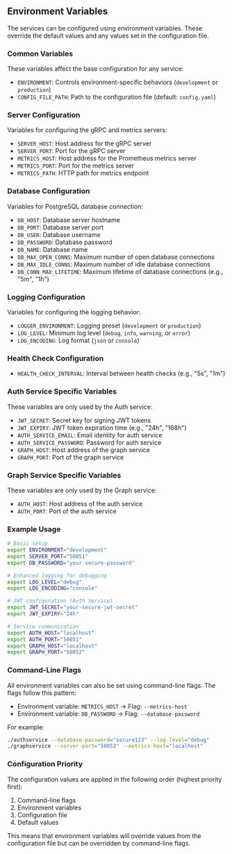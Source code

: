 ## Environment Variables

The services can be configured using environment variables. These override the default values and any values set in the configuration file.

### Common Variables
These variables affect the base configuration for any service:
- `ENVIRONMENT`: Controls environment-specific behaviors (`development` or `production`)
- `CONFIG_FILE_PATH`: Path to the configuration file (default: `config.yaml`)

### Server Configuration
Variables for configuring the gRPC and metrics servers:
- `SERVER_HOST`: Host address for the gRPC server
- `SERVER_PORT`: Port for the gRPC server
- `METRICS_HOST`: Host address for the Prometheus metrics server
- `METRICS_PORT`: Port for the metrics server
- `METRICS_PATH`: HTTP path for metrics endpoint

### Database Configuration
Variables for PostgreSQL database connection:
- `DB_HOST`: Database server hostname
- `DB_PORT`: Database server port
- `DB_USER`: Database username
- `DB_PASSWORD`: Database password
- `DB_NAME`: Database name
- `DB_MAX_OPEN_CONNS`: Maximum number of open database connections
- `DB_MAX_IDLE_CONNS`: Maximum number of idle database connections
- `DB_CONN_MAX_LIFETIME`: Maximum lifetime of database connections (e.g., "5m", "1h")

### Logging Configuration
Variables for configuring the logging behavior:
- `LOGGER_ENVIRONMENT`: Logging preset (`development` or `production`)
- `LOG_LEVEL`: Minimum log level (`debug`, `info`, `warning`, or `error`)
- `LOG_ENCODING`: Log format (`json` or `console`)

### Health Check Configuration
- `HEALTH_CHECK_INTERVAL`: Interval between health checks (e.g., "5s", "1m")

### Auth Service Specific Variables
These variables are only used by the Auth service:
- `JWT_SECRET`: Secret key for signing JWT tokens
- `JWT_EXPIRY`: JWT token expiration time (e.g., "24h", "168h")
- `AUTH_SERVICE_EMAIL`: Email identity for auth service
- `AUTH_SERVICE_PASSWORD`: Password for auth service
- `GRAPH_HOST`: Host address of the graph service
- `GRAPH_PORT`: Port of the graph service

### Graph Service Specific Variables
These variables are only used by the Graph service:
- `AUTH_HOST`: Host address of the auth service
- `AUTH_PORT`: Port of the auth service

### Example Usage
```bash
# Basic setup
export ENVIRONMENT="development"
export SERVER_PORT="50051"
export DB_PASSWORD="your-secure-password"

# Enhanced logging for debugging
export LOG_LEVEL="debug"
export LOG_ENCODING="console"

# JWT configuration (Auth Service)
export JWT_SECRET="your-secure-jwt-secret"
export JWT_EXPIRY="24h"

# Service communication
export AUTH_HOST="localhost"
export AUTH_PORT="50051"
export GRAPH_HOST="localhost"
export GRAPH_PORT="50052"
```

### Command-Line Flags
All environment variables can also be set using command-line flags. The flags follow this pattern:
- Environment variable: `METRICS_HOST` → Flag: `--metrics-host`
- Environment variable: `DB_PASSWORD` → Flag: `--database-password`

For example:
```bash
./authservice --database-password="secure123" --log-level="debug"
./graphservice --server-port="50052" --metrics-host="localhost"
```

### Configuration Priority
The configuration values are applied in the following order (highest priority first):
1. Command-line flags
2. Environment variables
3. Configuration file
4. Default values

This means that environment variables will override values from the configuration file but can be overridden by command-line flags.
